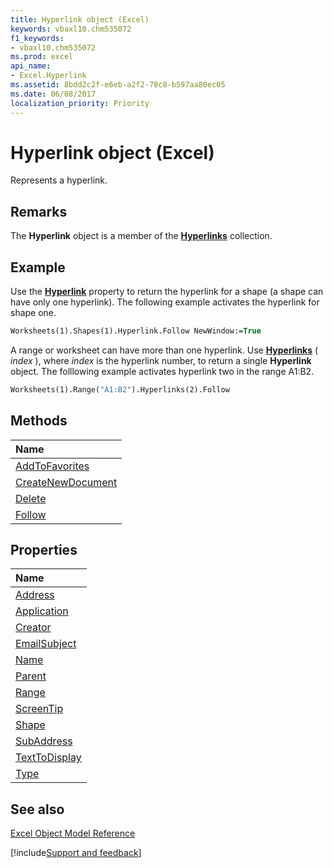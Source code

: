 ```yaml
---
title: Hyperlink object (Excel)
keywords: vbaxl10.chm535072
f1_keywords:
- vbaxl10.chm535072
ms.prod: excel
api_name:
- Excel.Hyperlink
ms.assetid: 8bdd2c2f-e6eb-a2f2-78c8-b597aa80ec05
ms.date: 06/08/2017
localization_priority: Priority
---
```



# Hyperlink object (Excel)

Represents a hyperlink.


## Remarks

 The **Hyperlink** object is a member of the **[Hyperlinks](Excel.Hyperlinks.md)** collection.


## Example

Use the  **[Hyperlink](Excel.Shape.Hyperlink.md)** property to return the hyperlink for a shape (a shape can have only one hyperlink). The following example activates the hyperlink for shape one.


```vb
Worksheets(1).Shapes(1).Hyperlink.Follow NewWindow:=True
```

A range or worksheet can have more than one hyperlink. Use  **[Hyperlinks](Excel.Worksheet.Hyperlinks.md)** ( _index_ ), where _index_ is the hyperlink number, to return a single **Hyperlink** object. The folllowing example activates hyperlink two in the range A1:B2.




```vb
Worksheets(1).Range("A1:B2").Hyperlinks(2).Follow
```


## Methods



|Name|
|:-----|
|[AddToFavorites](Excel.Hyperlink.AddToFavorites.md)|
|[CreateNewDocument](Excel.Hyperlink.CreateNewDocument.md)|
|[Delete](Excel.Hyperlink.Delete.md)|
|[Follow](Excel.Hyperlink.Follow.md)|

## Properties



|Name|
|:-----|
|[Address](Excel.Hyperlink.Address.md)|
|[Application](Excel.Hyperlink.Application.md)|
|[Creator](Excel.Hyperlink.Creator.md)|
|[EmailSubject](Excel.Hyperlink.EmailSubject.md)|
|[Name](Excel.Hyperlink.Name.md)|
|[Parent](Excel.Hyperlink.Parent.md)|
|[Range](Excel.Hyperlink.Range.md)|
|[ScreenTip](Excel.Hyperlink.ScreenTip.md)|
|[Shape](Excel.Hyperlink.Shape.md)|
|[SubAddress](Excel.Hyperlink.SubAddress.md)|
|[TextToDisplay](Excel.Hyperlink.TextToDisplay.md)|
|[Type](Excel.Hyperlink.Type.md)|

## See also


[Excel Object Model Reference](overview/Excel/object-model.md)

[!include[Support and feedback](~/includes/feedback-boilerplate.md)]